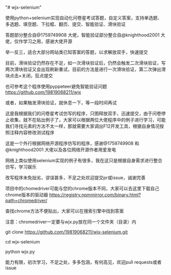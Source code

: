 "# wjx-selenium" 

使用python+selenium实现自动化问卷星考试答题，自定义答案，支持单选题、多选题、填空题、下拉框、翻页、提交、智能验证、滑块验证

答题部分整合自@1759749908 大佬，智能验证部分整合自@knighthood2001 大佬，仅作学习之用，感谢大佬开源

举一反三，适合大部分网站类已知答案的答题，以求解放双手，快速提交

目前，滑块验证仍然存在不足，如一次滑块验证后，仍然会触发二次滑块验证，写两次滑块验证又会出现刷新重试，目前的方法是进行一次滑块验证，第二次弹出滑块点击×关闭，狂点提交

也可参考这个程序使用pyppeteer避免智能验证问题          https://github.com/19819068211/wjx

或者，如果触发滑块验证，就休息一下，等一段时间再试

这是我根据我们的问卷星考试仿写的程序，只图释放双手，迅速提交，由于问卷停止收集，就不在贴出例子了，大家可以根据两位大佬程序中的例子进行学习，可能我们寻找元素的方法不太一样，那就需要大家调出F12开发工具，根据自身情况按照注释内容修改测试程序

这是一个外行根据网络开源程序仿写的程序，感谢@1759749908 和@knighthood2001 大佬以及各位网络开源作者用爱发电

网络上类似使用selenium实现的例子有很多，我在这只是根据自身需求进行整合仿写，学习娱乐

改写程序未免拙劣，谬误甚多，不足之处欢迎提交pr或issue，诚谢完善

项目中的chomedriver可能与您的chrome版本不同，大家可以去这里下载自己chrome版本的驱动器    https://registry.npmmirror.com/binary.html?path=chromedriver/

查找chrome方法不便贴出，大家可以在搜索引擎中找到答案

注意：chromedriver一定要与wjx.py放在同一个文件夹（目录）内

git clone https://github.com/19819068211/wjx-selenium.git

cd wjx-selenium

python wjx.py

能力有限，初次学习，不足之处，多多包涵，有何高见，欢迎pull requests或者issue
